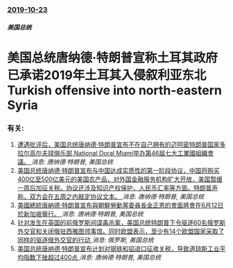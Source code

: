 ### [2019-10-23](/news/2019/10/23/index.md)

##### 美国总统
# 美国总统唐纳德·特朗普宣称土耳其政府已承诺2019年土耳其入侵叙利亚东北 Turkish offensive into north-eastern Syria




### 有关:

1. [ 遭遇批评后，美国总统唐纳德·特朗普宣布不在自己拥有的迈阿密特朗普国家多拉尔高尔夫球俱乐部 National Doral Miami举办第46屆七大工業國組織會議。 ](/news/2019/10/19/遭遇批评后-美国总统唐纳德-特朗普宣布不在自己拥有的迈阿密特朗普国家多拉尔高尔夫球俱乐部-National-Doral.md) _消息: 唐纳德·特朗普, 美国总统_
2. [ 美国总统唐纳德·特朗普宣布与中国达成实质性的第一阶段协议，中国将购买400亿至500亿美元的美国农产品，对外国金融服务机构扩大开放，美国暂缓一周后加征关税。协议还涉及知识产权保护、人民币汇率等方面。特朗普声称，双方会在五周之内敲定协议文本。 ](/news/2019/10/11/美国总统唐纳德-特朗普宣布与中国达成实质性的第一阶段协议-中国将购买400亿至500亿美元的美国农产品-对外国金融服务.md) _消息: 唐纳德·特朗普, 美国总统_
3. [美國總統唐納德·特朗普宣布與朝鮮勞動黨委員長金正恩的會面將會在6月12日於新加坡舉行。 ](/news/2018/05/10/美國總統唐納德-特朗普宣布與朝鮮勞動黨委員長金正恩的會面將會在6月12日於新加坡舉行.md) _消息: 唐纳德·特朗普, 美国总统_
4. [针对发生在英国的前俄罗斯间谍毒杀案，美国总统特朗普下令驱逐60名俄罗斯外交官和关闭俄驻西雅图领事馆。同时欧盟表示，至少有14个欧盟国家采取了同样的驱逐俄外交官的行动 ](/news/2018/03/26/针对发生在英国的前俄罗斯间谍毒杀案-美国总统特朗普下令驱逐60名俄罗斯外交官和关闭俄驻西雅图领事馆-同时欧盟表示-至少有.md) _消息: 俄罗斯, 美国总统_
5. [美国总统唐纳德·特朗普宣布计划对钢铁和铝进口征收关税，导致道琼斯工业平均指数下挫超过400点 ](/news/2018/03/1/美国总统唐纳德-特朗普宣布计划对钢铁和铝进口征收关税-导致道琼斯工业平均指数下挫超过400点.md) _消息: 唐纳德·特朗普, 美国总统_
